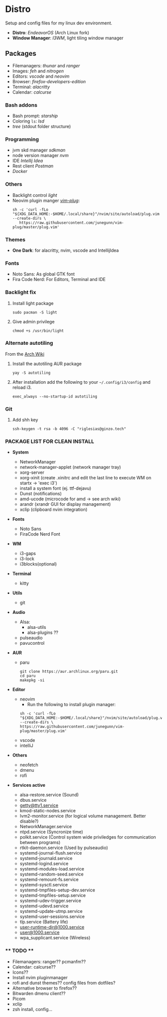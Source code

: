 # Distro
Setup and config files for my linux dev environment.

- **Distro**: *EndeavorOS* (Arch Linux fork)
- **Window Manager**: *I3WM*, light tiling window manager

## Packages

  - Filemanagers: *thunar* and *ranger*
  - Images: *feh* and *nitrogen*
  - Editors: *vscode* and *neovim*
  - Browser: *firefox-developers-edition*
  - Terminal: *alacritty*
  - Calendar: *calcurse*
  
### Bash addons
  - Bash prompt: *starship*
  - Coloring ``ls``: *lsd*
  - *tree* (stdout folder structure)

### Programming
  - jvm skd manager *sdkman*
  - node version manager *nvm*
  - IDE *Intellij Idea* 
  - Rest client *Postman* 
  - *Docker*

### Others
  - Backlight control *light*
  - Neovim plugin manger [*vim-plug*](https://github.com/junegunn/vim-plug): 
    ```
    sh -c 'curl -fLo "${XDG_DATA_HOME:-$HOME/.local/share}"/nvim/site/autoload/plug.vim --create-dirs \
       https://raw.githubusercontent.com/junegunn/vim-plug/master/plug.vim'
    ```  

### Themes
  - **One Dark**: for alacritty, nvim, vscode and IntellijIdea 

### Fonts
  - Noto Sans: As global GTK font
  - Fira Code Nerd: For Editors, Terminal and IDE

### Backlight fix
1. Install light package 
    ```
    sudo pacman -S light
    ```
2. Give admin privilege
    ```
    chmod +s /usr/bin/light
    ```

### Alternate autotiling
From the [Arch Wiki](https://wiki.archlinux.org/title/i3#Automatically_switch_horizontal_/_vertical_window_split_orientation)
1. Install the autotiling AUR package
    ```
    yay -S autotiling
    ```
2. After installation add the following to your `~/.config/i3/config` and reload i3.
    ```
    exec_always --no-startup-id autotiling
    ```

### Git
1. Add shh key
    ```
    ssh-keygen -t rsa -b 4096 -C "riglesias@ginzo.tech"
    ```

### PACKAGE LIST FOR CLEAN INSTALL
  - **System**
    - NetworkManager
    - network-manager-applet (network manager tray)
    - xorg-server
    - xorg-xinit (create .xinitrc and edit the last line to execute WM on startx -> 'exec i3')
    - install a system font (ej. ttf-dejavu)
    - Dunst (notifications)
    - amd-ucode (microcode for amd -> see arch wiki)
    - arandr (xrandr GUI for display management)
    - xclip (clipboard nvim integration)
  - **Fonts**
    - Noto Sans
    - FiraCode Nerd Font
  - **WM**
    - i3-gaps
    - i3-lock
    - i3blocks(optional)
  - **Terminal**
    - kitty
  - **Utils**
    - git
  - **Audio**
    - Alsa:
        - alsa-utils
        - alsa-plugins ??
    - pulseaudio
    - pavucontrol
  - **AUR**
    - paru
      ```
      git clone https://aur.archlinux.org/paru.git
      cd paru
      makepkg -si
      ```
  - **Editor**
    - neovim
      - Run the following to install plugin manager:
      ```
      sh -c 'curl -fLo "${XDG_DATA_HOME:-$HOME/.local/share}"/nvim/site/autoload/plug.vim --create-dirs \
      https://raw.githubusercontent.com/junegunn/vim-plug/master/plug.vim'

      ```  
    - vscode
    - intelliJ
  - **Others**
    - neofetch
    - dmenu
    - rofi

  - **Services active**
    - alsa-restore.service (Sound)
    - dbus.service
    - getty@tty1.service
    - kmod-static-nodes.service
    - lvm2-monitor.service (for logical volume management. Better disable?)
    - NetworkManager.service
    - ntpd.service (Syncronize time)
    - polkit.service (Control system wide priviledges for communication between programs)
    - rtkit-daemon.service (Used by pulseaudio)
    - systemd-journal-flush.service
    - systemd-journald.service
    - systemd-logind.service
    - systemd-modules-load.service
    - systemd-random-seed.service
    - systemd-remount-fs.service
    - systemd-sysctl.service
    - systemd-tmpfiles-setup-dev.service
    - systemd-tmpfiles-setup.service
    - systemd-udev-trigger.service
    - systemd-udevd.service
    - systemd-update-utmp.service
    - systemd-user-sessions.service
    - tlp.service (Battery life)
    - user-runtime-dir@1000.service
    - user@1000.service
    - wpa_supplicant.service (Wireless)

### ** TODO **
- Filemanagers: ranger?? pcmanfm??
- Calendar: calcurse??
- Icons??
- Install nvim pluginmanager
- rofi and dunst themes?? config files from dotfiles?
- Alternative browser to firefox??
- Bitwarden dmenu client??
- Picom
- xclip
- zsh install, config...
